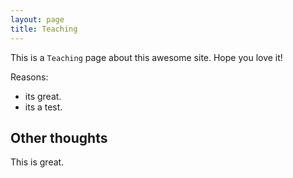 ```yaml
---
layout: page
title: Teaching
---
```


This is a `Teaching` page about this awesome site.
Hope you love it!

Reasons:
- its great.
- its a test.

## Other thoughts

This is great.
